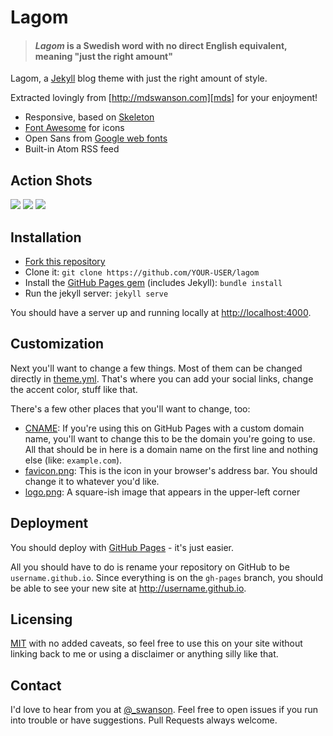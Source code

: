# Lagom

> #### *Lagom* is a Swedish word with no direct English equivalent, meaning "just the right amount"

Lagom, a [Jekyll][j] blog theme with just the right amount of style. 

Extracted lovingly from [http://mdswanson.com][mds] for your enjoyment!

* Responsive, based on [Skeleton][skeleton]
* [Font Awesome][font-awesome] for icons
* Open Sans from [Google web fonts][gfonts]
* Built-in Atom RSS feed

## Action Shots
![](http://i.imgur.com/Pmzk4j1.png)
![](http://i.imgur.com/CT2Xvug.png)
![](http://i.imgur.com/XisjqW1.jpg)

## Installation

- [Fork this repository][fork]
- Clone it: `git clone https://github.com/YOUR-USER/lagom`
- Install the [GitHub Pages gem][pages] (includes Jekyll): `bundle install`
- Run the jekyll server: `jekyll serve`

You should have a server up and running locally at <http://localhost:4000>.

## Customization

Next you'll want to change a few things. Most of them can be changed directly in
[theme.yml][config]. That's where you can add your social links, change the accent
color, stuff like that.

There's a few other places that you'll want to change, too:

- [CNAME][cname]: If you're using this on GitHub Pages with a custom domain name, 
  you'll want to change this to be the domain you're going to use. All that should 
  be in here is a domain name on the first line and nothing else (like: `example.com`).
- [favicon.png][favicon]: This is the icon in your browser's address bar. You should 
  change it to whatever you'd like.
- [logo.png][logo]: A square-ish image that appears in the upper-left corner

## Deployment

You should deploy with [GitHub Pages][pages] - it's just easier.

All you should have to do is rename your repository on GitHub to be
`username.github.io`. Since everything is on the `gh-pages` branch, you
should be able to see your new site at <http://username.github.io>.

## Licensing

[MIT](https://github.com/swanson/lagom/blob/master/LICENSE) with no
added caveats, so feel free to use this on your site without linking back to
me or using a disclaimer or anything silly like that.

## Contact
I'd love to hear from you at [@_swanson][twitter]. Feel free to open issues if you
run into trouble or have suggestions. Pull Requests always welcome.

[j]: http://jekyllrb.com/
[mds]: http://mdswanson.com
[skeleton]: http://www.getskeleton.com/
[font-awesome]: http://fortawesome.github.io/Font-Awesome/
[gfonts]: http://www.google.com/fonts/specimen/Open+Sans
[fork]: https://github.com/swanson/lagom/fork
[config]: https://github.com/swanson/lagom/blob/master/_data/theme.yml
[cname]: https://github.com/swanson/lagom/blob/master/CNAME
[favicon]: https://github.com/swanson/lagom/blob/master/favicon.png
[logo]: https://github.com/swanson/lagom/blob/master/logo.png
[pages]: http://pages.github.com
[twitter]: https://twitter.com/_swanson
[pages]: https://github.com/github/pages-gem
